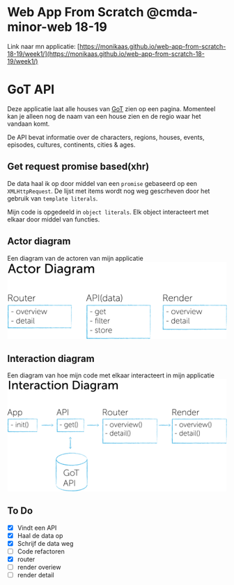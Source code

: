 # Web App From Scratch @cmda-minor-web 18-19

Link naar mn applicatie:
[https://monikaas.github.io/web-app-from-scratch-18-19/week1/](https://monikaas.github.io/web-app-from-scratch-18-19/week1/)

# GoT API

Deze applicatie laat alle houses van [GoT](https://api.got.show/doc/) zien op een pagina. Momenteel kan je alleen nog de naam van een house zien en de regio waar het vandaan komt.

De API bevat informatie over de characters, regions, houses, events, episodes, cultures, continents, cities & ages.

## Get request promise based(xhr)

De data haal ik op door middel van een `promise` gebaseerd op een `XMLHttpRequest`. De lijst met items wordt nog weg gescrheven door het gebruik van `template literals`.

Mijn code is opgedeeld in `object literals`. Elk object interacteert met elkaar door middel van functies.

## Actor diagram

Een diagram van de actoren van mijn applicatie
![GitHub Logo](/images/actor-diagram-v1.jpg)

## Interaction diagram

Een diagram van hoe mijn code met elkaar interacteert in mijn applicatie
![GitHub Logo](/images/interaction-diagram-v1.jpg)

## To Do

- [x] Vindt een API
- [x] Haal de data op
- [x] Schrijf de data weg
- [ ] Code refactoren
- [x] router
- [ ] render overiew
- [ ] render detail
